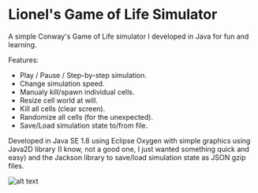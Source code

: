# Lionel's Game of Life Simulator
A simple Conway's Game of Life simulator I developed in Java for fun and learning.

Features:
- Play / Pause / Step-by-step simulation.
- Change simulation speed.
- Manualy kill/spawn individual cells.
- Resize cell world at will.
- Kill all cells (clear screen).
- Randomize all cells (for the unexpected).
- Save/Load simulation state to/from file.

Developed in Java SE 1.8 using Eclipse Oxygen with simple graphics using Java2D library (I know, not a good one, I just wanted something quick and easy) and the Jackson library to save/load simulation state as JSON gzip files.

![alt text](https://github.com/lionel-ict/lionels-game-of-life-simulator/blob/master/LionelsGameOfLifeSimulator/screenshot.png?raw=true)
